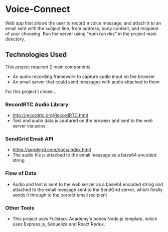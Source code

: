 # Voice-Connect

Web app that allows the user to record a voice message, and attach it to an email sent with the subject line, from address, body content, and recipient of your choosing. Run the server using "npm run dev" in the project main directory.

## Technologies Used

This project required 2 main components
  * An audio recording framework to capture audio input on the browser
  * An email server that could send messages with audio attached to them

For this project I chose...

### RecordRTC Audio Library
  * http://recordrtc.org/RecordRTC.html
  * Text and audio data is captured on the browser and sent to the web server via axios.

### SendGrid Email API
  * https://sendgrid.com/docs/index.html
  * The audio file is attached to the email message as a base64 encoded string

### Flow of Data
  * Audio and text is sent to the web server as a base64 encoded string and attached to the email message sent to the SendGrid server, which finally sends it through to the correct email recipient

### Other Tools
  * This project uses Fullstack Academy's bones Node.js template, which uses Express.js, Sequelize and React Redux.
